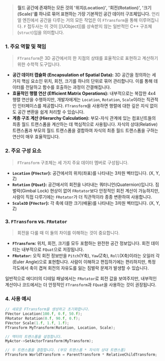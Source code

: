 > **월드 공간에 존재하는 모든 것의 '위치(Location)', '회전(Rotation)', '크기(Scale)'를 하나로 묶어 표현하는 가장 기본적인 공간 데이터 구조체입니다.** 언리얼 엔진에서 공간을 다루는 거의 모든 작업은 이 `FTransform`을 통해 이루어집니다. `F` 접두사는 이 것이 [[UObject]]를 상속받지 않는 일반적인 C++ 구조체(`struct`)임을 의미합니다.

### **1. 주요 역할 및 책임**
> `FTransform`은 3D 공간에서의 한 지점의 상태를 효율적으로 표현하고 계산하기 위한 수학적 도구입니다.
* **공간 데이터 캡슐화 (Encapsulation of Spatial Data):**
    3D 공간을 정의하는 세 가지 핵심 요소인 위치, 회전, 크기를 하나의 단위로 묶어 관리합니다. 이를 통해 데이터를 전달하고 함수를 호출하는 과정이 간결해집니다.
* **효율적인 행렬 연산 (Efficient Matrix Operations):**
    내부적으로는 복잡한 4x4 행렬 연산을 수행하지만, 개발자에게는 `Location`, `Rotation`, `Scale`이라는 직관적인 인터페이스를 제공합니다. `FTransform`을 사용하면 행렬에 대한 깊은 지식 없이도 공간 변환을 쉽게 처리할 수 있습니다.
* **계층 구조 계산 (Hierarchy Calculation):**
    부모-자식 관계에 있는 컴포넌트들의 최종 월드 트랜스폼을 계산하는 데 핵심적으로 사용됩니다. 자식의 상대(Relative) 트랜스폼과 부모의 월드 트랜스폼을 결합하여 자식의 최종 월드 트랜스폼을 구하는 연산이 매우 효율적입니다.

### **2. 주요 구성 요소**
> `FTransform` 구조체는 세 가지 주요 데이터 멤버로 구성됩니다.
* **`Location` (`FVector`):**
    공간에서의 위치(좌표)를 나타내는 3차원 벡터입니다. (X, Y, Z)
* **`Rotation` (`FQuat`):**
    공간에서의 회전을 나타내는 쿼터니언(Quaternion)입니다. 짐벌락(Gimbal Lock) 현상이 없어 `FRotator`보다 안정적인 회전 계산이 가능하지만, 사람이 직접 다루기에는 `FRotator`가 더 직관적이라 종종 변환하여 사용합니다.
* **`Scale3D` (`FVector`):**
    각 축에 대한 크기(배율)를 나타내는 3차원 벡터입니다. (X, Y, Z)

### **3. `FTransform` vs. `FRotator`**
> 회전을 다룰 때 이 둘의 차이를 이해하는 것이 중요합니다.
* **`FTransform`:**
    위치, 회전, 크기를 모두 포함하는 완전한 공간 정보입니다. 회전 데이터는 내부적으로 `FQuat`으로 저장됩니다.
* **`FRotator`:**
    오직 회전 정보만을 `Pitch`(Y축), `Yaw`(Z축), `Roll`(X축)이라는 오일러 각(Euler Angle)으로 표현합니다. 사람이 이해하고 편집하기에는 편리하지만, 특정 각도에서 축이 겹쳐 회전의 자유도를 잃는 짐벌락 문제가 발생할 수 있습니다.

일반적으로 에디터의 디테일 패널에서는 `FRotator`로 회전 값을 보여주지만, 내부적인 계산이나 코드에서는 더 안정적인 `FTransform`과 `FQuat`을 사용하는 것이 권장됩니다.

### **4. 사용 예시**
```cpp
// 새로운 FTransform을 생성하고 초기화합니다.
FVector Location(100.f, 0.f, 50.f);
FRotator Rotation(0.f, 90.f, 0.f);
FVector Scale(1.f, 1.f, 1.f);
FTransform MyTransform(Rotation, Location, Scale);

// 액터의 트랜스폼을 설정합니다.
MyActor->SetActorTransform(MyTransform);

// 두 트랜스폼을 결합합니다. (부모 트랜스폼 * 자식의 상대 트랜스폼)
FTransform WorldTransform = ParentTransform * RelativeChildTransform;
```